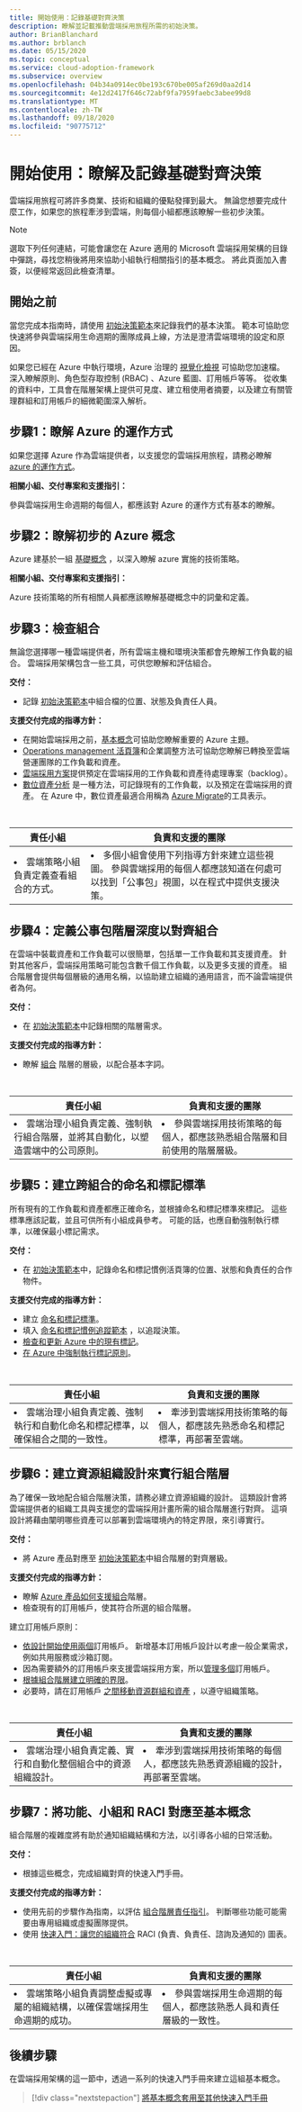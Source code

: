 ```yaml
---
title: 開始使用：記錄基礎對齊決策
description: 瞭解並記載推動雲端採用旅程所需的初始決策。
author: BrianBlanchard
ms.author: brblanch
ms.date: 05/15/2020
ms.topic: conceptual
ms.service: cloud-adoption-framework
ms.subservice: overview
ms.openlocfilehash: 04b34a0914ec0be193c670be005af269d0aa2d14
ms.sourcegitcommit: 4e12d2417f646c72abf9fa7959faebc3abee99d8
ms.translationtype: MT
ms.contentlocale: zh-TW
ms.lasthandoff: 09/18/2020
ms.locfileid: "90775712"
---
```

# <a name="get-started-understand-and-document-foundational-alignment-decisions"></a>開始使用：瞭解及記錄基礎對齊決策

雲端採用旅程可將許多商業、技術和組織的優點發揮到最大。 無論您想要完成什麼工作，如果您的旅程牽涉到雲端，則每個小組都應該瞭解一些初步決策。

> [!NOTE]
> 選取下列任何連結，可能會讓您在 Azure 適用的 Microsoft 雲端採用架構的目錄中彈跳，尋找您稍後將用來協助小組執行相關指引的基本概念。 將此頁面加入書簽，以便經常返回此檢查清單。

## <a name="before-your-begin"></a>開始之前

當您完成本指南時，請使用 [初始決策範本](https://raw.githubusercontent.com/Microsoft/CloudAdoptionFramework/master/references/initial-decisions-checklist.docx)來記錄我們的基本決策。 範本可協助您快速將參與雲端採用生命週期的團隊成員上線，方法是澄清雲端環境的設定和原因。

如果您已經在 Azure 中執行環境，Azure 治理的 [視覺化檢視](https://github.com/microsoft/CloudAdoptionFramework/tree/master/govern/AzureGovernanceVisualizer) 可協助您加速檔。 深入瞭解原則、角色型存取控制 (RBAC) 、Azure 藍圖、訂用帳戶等等。 從收集的資料中，工具會在階層架構上提供可見度、建立租使用者摘要，以及建立有關管理群組和訂用帳戶的細微範圍深入解析。 

## <a name="step-1-understand-how-azure-works"></a>步驟1：瞭解 Azure 的運作方式

如果您選擇 Azure 作為雲端提供者，以支援您的雲端採用旅程，請務必瞭解 [azure 的運作方式](./what-is-azure.md)。

**相關小組、交付專案和支援指引：**

參與雲端採用生命週期的每個人，都應該對 Azure 的運作方式有基本的瞭解。

## <a name="step-2-understand-initial-azure-concepts"></a>步驟2：瞭解初步的 Azure 概念

Azure 建基於一組 [基礎概念](../ready/considerations/fundamental-concepts.md) ，以深入瞭解 azure 實施的技術策略。

**相關小組、交付專案和支援指引：**

Azure 技術策略的所有相關人員都應該瞭解基礎概念中的詞彙和定義。

## <a name="step-3-review-the-portfolio"></a>步驟3：檢查組合

無論您選擇哪一種雲端提供者，所有雲端主機和環境決策都會先瞭解工作負載的組合。 雲端採用架構包含一些工具，可供您瞭解和評估組合。

**交付：**

- 記錄 [初始決策範本](https://raw.githubusercontent.com/Microsoft/CloudAdoptionFramework/master/references/initial-decisions-checklist.docx)中組合檔的位置、狀態及負責任人員。

**支援交付完成的指導方針：**

- 在開始雲端採用之前，[基本概念](../ready/considerations/fundamental-concepts.md)可協助您瞭解重要的 Azure 主題。
- [Operations management 活頁簿](https://raw.githubusercontent.com/Microsoft/CloudAdoptionFramework/master/manage/opsmanagementworkbook.xlsx)和企業調整方法可協助您瞭解已轉換至雲端營運團隊的工作負載和資產。
- [雲端採用方案](../plan/plan-intro.md)提供預定在雲端採用的工作負載和資產待處理專案（backlog）。
- [數位資產分析](../digital-estate/approach.md) 是一種方法，可記錄現有的工作負載，以及預定在雲端採用的資產。 在 Azure 中，數位資產最適合用稱為 [Azure Migrate](/azure/migrate/migrate-support-matrix)的工具表示。

<br>

| 責任小組 | 負責和支援的團隊 |
| --- | --- |
| <li> 雲端策略小組負責定義查看組合的方式。 | <li> 多個小組會使用下列指導方針來建立這些視圖。 參與雲端採用的每個人都應該知道在何處可以找到「公事包」視圖，以在程式中提供支援決策。 |

## <a name="step-4-define-portfolio-hierarchy-depth-to-align-the-portfolio"></a>步驟4：定義公事包階層深度以對齊組合

在雲端中裝載資產和工作負載可以很簡單，包括單一工作負載和其支援資產。 針對其他客戶，雲端採用策略可能包含數千個工作負載，以及更多支援的資產。 組合階層會提供每個層級的通用名稱，以協助建立組織的通用語言，而不論雲端提供者為何。

**交付：**

- 在 [初始決策範本](https://raw.githubusercontent.com/Microsoft/CloudAdoptionFramework/master/references/initial-decisions-checklist.docx)中記錄相關的階層需求。

**支援交付完成的指導方針：**

- 瞭解 [組合](../reference/fundamental-concepts/hosting-hierarchy.md) 階層的層級，以配合基本字詞。

<br>

| 責任小組 | 負責和支援的團隊 |
| --- | --- |
| <li> 雲端治理小組負責定義、強制執行組合階層，並將其自動化，以塑造雲端中的公司原則。 | <li> 參與雲端採用技術策略的每個人，都應該熟悉組合階層和目前使用的階層層級。 |

## <a name="step-5-establish-a-naming-and-tagging-standard-across-the-portfolio"></a>步驟5：建立跨組合的命名和標記標準

所有現有的工作負載和資產都應正確命名，並根據命名和標記標準來標記。 這些標準應該記載，並且可供所有小組成員參考。 可能的話，也應自動強制執行標準，以確保最小標記需求。

**交付：**

- 在 [初始決策範本](https://raw.githubusercontent.com/Microsoft/CloudAdoptionFramework/master/references/initial-decisions-checklist.docx)中，記錄命名和標記慣例活頁簿的位置、狀態和負責任的合作物件。

**支援交付完成的指導方針：**

- 建立 [命名和標記標準](../ready/azure-best-practices/naming-and-tagging.md)。
- 填入 [命名和標記慣例追蹤範本](https://raw.githubusercontent.com/microsoft/CloudAdoptionFramework/master/ready/naming-and-tagging-conventions-tracking-template.xlsx) ，以追蹤決策。
- [檢查和更新 Azure 中的現有標記](/azure/azure-resource-manager/management/tag-resources)。
- [在 Azure 中強制執行標記原則](/azure/azure-resource-manager/management/tag-policies)。

<br>

| 責任小組 | 負責和支援的團隊 |
| --- | --- |
| <li> 雲端治理小組負責定義、強制執行和自動化命名和標記標準，以確保組合之間的一致性。 | <li> 牽涉到雲端採用技術策略的每個人，都應該先熟悉命名和標記標準，再部署至雲端。 |

## <a name="step-6-create-a-resource-organization-design-to-implement-the-portfolio-hierarchy"></a>步驟6：建立資源組織設計來實行組合階層

為了確保一致地配合組合階層決策，請務必建立資源組織的設計。 這類設計會將雲端提供者的組織工具與支援您的雲端採用計畫所需的組合階層進行對齊。 這項設計將藉由闡明哪些資產可以部署到雲端環境內的特定界限，來引導實行。

**交付：**

- 將 Azure 產品對應至 [初始決策範本](https://raw.githubusercontent.com/Microsoft/CloudAdoptionFramework/master/references/initial-decisions-checklist.docx)中組合階層的對齊層級。

**支援交付完成的指導方針：**

- 瞭解 [Azure 產品如何支援組合](../reference/fundamental-concepts/hierarchy-azure-tools.md)階層。
- 檢查現有的訂用帳戶，使其符合所選的組合階層。

建立訂用帳戶原則：

- [依設計開始使用兩個](../ready/azure-best-practices/initial-subscriptions.md)訂用帳戶。 新增基本訂用帳戶設計以考慮一般企業需求，例如共用服務或沙箱訂閱。
- 因為需要額外的訂用帳戶來支援雲端採用方案，所以[管理多個](../ready/azure-best-practices/organize-subscriptions.md)訂用帳戶。
- [根據組合階層建立明確的界限](../reference/fundamental-concepts/hierarchy-azure-tools.md#organizing-the-hierarchy-in-azure)。
- 必要時，請在訂用帳戶 [之間移動資源群組和資產](/azure/azure-resource-manager/management/move-resource-group-and-subscription) ，以遵守組織策略。

<br>

| 責任小組 | 負責和支援的團隊 |
| --- | --- |
| <li> 雲端治理小組負責定義、實行和自動化整個組合中的資源組織設計。 | <li> 牽涉到雲端採用技術策略的每個人，都應該先熟悉資源組織的設計，再部署至雲端。 |

## <a name="step-7-map-capabilities-teams-and-raci-to-fundamental-concepts"></a>步驟7：將功能、小組和 RACI 對應至基本概念

組合階層的複雜度將有助於通知組織結構和方法，以引導各小組的日常活動。

**交付：**

- 根據這些概念，完成組織對齊的快速入門手冊。

**支援交付完成的指導方針：**

- 使用先前的步驟作為指南，以評估 [組合階層責任指引](../reference/fundamental-concepts/hosting-hierarchy.md#hierarchy-accountability-and-guidance)。 判斷哪些功能可能需要由專用組織或虛擬團隊提供。
- 使用 [快速入門：讓您的組織符合](./org-alignment.md) RACI (負責、負責任、諮詢及通知的) 圖表。

<br>

| 責任小組 | 負責和支援的團隊 |
| --- | --- |
| <li> 雲端策略小組負責調整虛擬或專屬的組織結構，以確保雲端採用生命週期的成功。 | <li> 參與雲端採用生命週期的每個人，都應該熟悉人員和責任層級的一致性。 |

## <a name="whats-next"></a>後續步驟

在雲端採用架構的這一節中，透過一系列的快速入門手冊來建立這組基本概念。

> [!div class="nextstepaction"]
> [將基本概念套用至其他快速入門手冊](./index.md)
